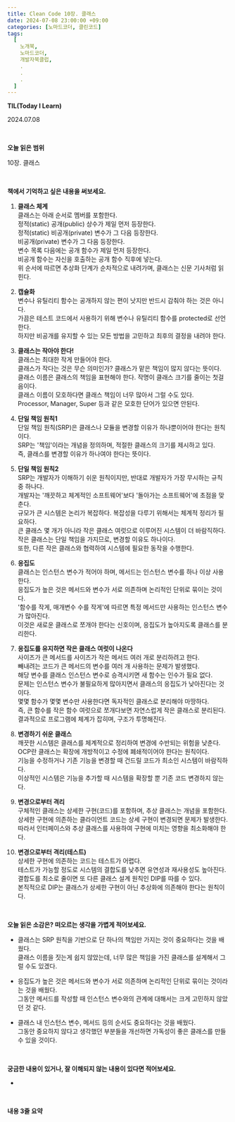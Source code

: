 ```yaml
---
title: Clean Code 10장. 클래스
date: 2024-07-08 23:00:00 +09:00
categories: [노마드코더, 클린코드]
tags:
  [
    노개북,
    노마드코더,
    개발자북클럽,
    .
    .
    .
  ]
---
```



__TIL(Today I Learn)__

2024.07.08

<br/>

__오늘 읽은 범위__

10장. 클래스

<br/>

__책에서 기억하고 싶은 내용을 써보세요.__

01. **클래스 체계** <br/>
   클래스는 아래 순서로 멤버를 포함한다. <br/>
   정적(static) 공개(public) 상수가 제일 먼저 등장한다. <br/>
   정적(static) 비공개(private) 변수가 그 다음 등장한다. <br/>
   비공개(private) 변수가 그 다음 등장한다. <br/>
   변수 목록 다음에는 공개 함수가 제일 먼저 등장한다. <br/>
   비공개 함수는 자신을 호출하는 공개 함수 직후에 넣는다. <br/>
   위 순서에 따르면 추상화 단계가 순차적으로 내려가며, 클래스는 신문 기사처럼 읽힌다.


02. **캡슐화** <br/>
   변수나 유틸리티 함수는 공개하지 않는 편이 낫지만 반드시 감춰야 하는 것은 아니다. <br/>
   가끔은 테스트 코드에서 사용하기 위해 변수나 유틸리티 함수를 protected로 선언한다. <br/>
   하지만 비공개를 유지할 수 있는 모든 방법을 고민하고 최후의 결정을 내려야 한다.


03. **클래스는 작아야 한다!** <br/>
   클래스는 최대한 작게 만들어야 한다. <br/>
   클래스가 작다는 것은 무슨 의미인가? 클래스가 맡은 책임이 많지 않다는 뜻이다. <br/>
   클래스 이름은 클래스의 책임을 표현해야 한다. 작명이 클래스 크기를 줄이는 첫걸음이다. <br/>
   클래스 이름이 모호하다면 클래스 책임이 너무 많아서 그럴 수도 있다. <br/>
   Processor, Manager, Super 등과 같은 모호한 단어가 있으면 안된다. <br/>


04. **단일 책임 원칙1** <br/>
   단일 책임 원칙(SRP)은 클래스나 모듈을 변경할 이유가 하나뿐이어야 한다는 원칙이다. <br/>
   SRP는 '책임'이라는 개념을 정의하며, 적절한 클래스의 크기를 제시하고 있다. <br/>
   즉, 클래스를 변경할 이유가 하나여야 한다는 뜻이다.


05. **단일 책임 원칙2** <br/>
   SRP는 개발자가 이해하기 쉬운 원칙이지만, 반대로 개발자가 가장 무시하는 규칙 중 하나다. <br/>
   개발자는 '깨끗하고 체계적인 소프트웨어'보다 '돌아가는 소프트웨어'에 초점을 맞춘다. <br/>
   규모가 큰 시스템은 논리가 복잡하다. 복잡성을 다루기 위해서는 체계적 정리가 필요하다. <br/>
   큰 클래스 몇 개가 아니라 작은 클래스 여럿으로 이루어진 시스템이 더 바람직하다. <br/>
   작은 클래스는 단일 책임을 가지므로, 변경할 이유도 하나이다. <br/>
   또한, 다른 작은 클래스와 협력하여 시스템에 필요한 동작을 수행한다.


06. **응집도** <br/>
   클래스는 인스턴스 변수가 적어야 하며, 메서드는 인스턴스 변수를 하나 이상 사용한다. <br/>
   응집도가 높은 것은 메서드와 변수가 서로 의존하며 논리적인 단위로 묶이는 것이다. <br/>
   '함수를 작게, 매개변수 수를 작게'에 따르면 특정 메서드만 사용하는 인스턴스 변수가 많아진다. <br/>
   이것은 새로운 클래스로 쪼개야 한다는 신호이며, 응집도가 높아지도록 클래스를 분리한다.


07. **응집도를 유지하면 작은 클래스 여럿이 나온다** <br/>
   사이즈가 큰 메서드를 사이즈가 작은 메서드 여러 개로 분리하려고 한다. <br/>
   빼내려는 코드가 큰 메서드의 변수를 여러 개 사용하는 문제가 발생했다. <br/>
   해당 변수를 클래스 인스턴스 변수로 승격시키면 새 함수는 인수가 필요 없다. <br/>
   문제는 인스턴스 변수가 불필요하게 많아지면서 클래스의 응집도가 낮아진다는 것이다. <br/>
   몇몇 함수가 몇몇 변수만 사용한다면 독자적인 클래스로 분리해야 마땅하다. <br/>
   즉, 큰 함수를 작은 함수 여럿으로 쪼개다보면 자연스럽게 작은 클래스로 분리된다. <br/>
   결과적으로 프로그램에 체계가 잡히며, 구조가 투명해진다.


08. **변경하기 쉬운 클래스** <br/>
   깨끗한 시스템은 클래스를 체계적으로 정리하여 변경에 수반되는 위험을 낮춘다. <br/>
   OCP란 클래스는 확장에 개방적이고 수정에 폐쇄적이어야 한다는 원칙이다. <br/>
   기능을 수정하거나 기존 기능을 변경할 때 건드릴 코드가 최소인 시스템이 바람직하다. <br/>
   이상적인 시스템은 기능을 추가할 때 시스템을 확장할 뿐 기존 코드 변경하지 않는다.


09. **변경으로부터 격리** <br/>
   구체적인 클래스는 상세한 구현(코드)를 포함하며, 추상 클래스는 개념을 포함한다. <br/>
   상세한 구현에 의존하는 클라이언트 코드는 상세 구현이 변경되면 문제가 발생한다. <br/>
   따라서 인터페이스와 추상 클래스를 사용하여 구현에 미치는 영향을 최소화해야 한다. <br/>


10. **변경으로부터 격리(테스트)** <br/>
   상세한 구현에 의존하는 코드는 테스트가 어렵다. <br/>
   테스트가 가능할 정도로 시스템의 결합도를 낮추면 유연성과 재사용성도 높아진다. <br/>
   결합도를 최소로 줄이면 또 다른 클래스 설계 원칙인 DIP를 따를 수 있다. <br/>
   본직적으로 DIP는 클래스가 상세한 구현이 아닌 추상화에 의존해야 한다는 원칙이다.

<br/>

__오늘 읽은 소감은? 떠오르는 생각을 가볍게 적어보세요.__

* 클래스는 SRP 원칙을 기반으로 단 하나의 책임만 가지는 것이 중요하다는 것을 배웠다. <br/>
  클래스 이름을 짓는게 쉽지 않았는데, 너무 많은 책임을 가진 클래스를 설계해서 그럴 수도 있겠다.


* 응집도가 높은 것은 메서드와 변수가 서로 의존하며 논리적인 단위로 묶이는 것이라는 것을 배웠다. <br/>
  그동안 메서드를 작성할 때 인스턴스 변수와의 관계에 대해서는 크게 고민하지 않았던 것 같다.


* 클래스 내 인스턴스 변수, 메서드 등의 순서도 중요하다는 것을 배웠다. <br/>
  그동안 중요하지 않다고 생각했던 부분들을 개선하면 가독성이 좋은 클래스를 만들 수 있을 것이다.

<br/>

__궁금한 내용이 있거나, 잘 이해되지 않는 내용이 있다면 적어보세요.__

* 

<br/>

__내용 3줄 요약__
